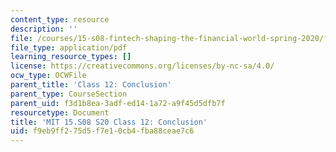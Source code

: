 ```yaml
---
content_type: resource
description: ''
file: /courses/15-s08-fintech-shaping-the-financial-world-spring-2020/f9eb9ff275d5f7e10cb4fba88ceae7c6_MIT15-S08S20_class12.pdf
file_type: application/pdf
learning_resource_types: []
license: https://creativecommons.org/licenses/by-nc-sa/4.0/
ocw_type: OCWFile
parent_title: 'Class 12: Conclusion'
parent_type: CourseSection
parent_uid: f3d1b8ea-3adf-ed14-1a72-a9f45d5dfb7f
resourcetype: Document
title: 'MIT 15.S08 S20 Class 12: Conclusion'
uid: f9eb9ff2-75d5-f7e1-0cb4-fba88ceae7c6
---
```

